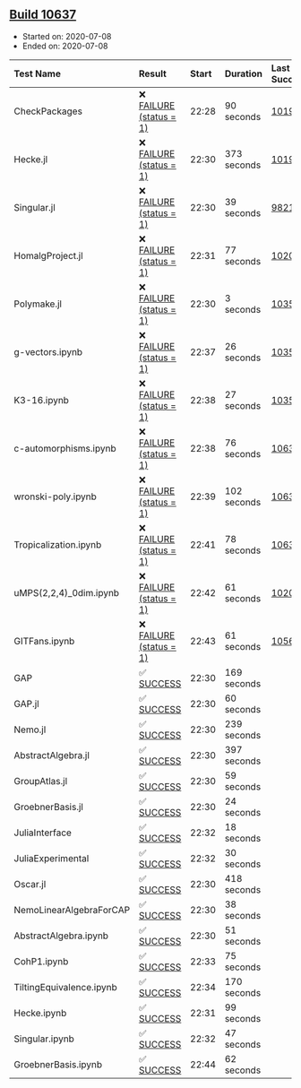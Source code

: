 ## [Build 10637](https://oscarci.mathematik.uni-kl.de/job/oscar/10637/)

* Started on: 2020-07-08
* Ended on: 2020-07-08

| Test Name    | Result | Start | Duration | Last Success | First Failure |
|:-------------|:-------|:------|:---------|:-------------|:--------------|
| CheckPackages | ❌ [FAILURE (status = 1)](https://oscarci.mathematik.uni-kl.de/job/oscar/10637/artifact/logs/build-10637/CheckPackages.log) | 22:28 | 90 seconds | [10197](https://oscarci.mathematik.uni-kl.de/job/oscar/10197/) | [10198](https://oscarci.mathematik.uni-kl.de/job/oscar/10198/) |
| Hecke.jl | ❌ [FAILURE (status = 1)](https://oscarci.mathematik.uni-kl.de/job/oscar/10637/artifact/logs/build-10637/Hecke.jl.log) | 22:30 | 373 seconds | [10197](https://oscarci.mathematik.uni-kl.de/job/oscar/10197/) | [10198](https://oscarci.mathematik.uni-kl.de/job/oscar/10198/) |
| Singular.jl | ❌ [FAILURE (status = 1)](https://oscarci.mathematik.uni-kl.de/job/oscar/10637/artifact/logs/build-10637/Singular.jl.log) | 22:30 | 39 seconds | [9821](https://oscarci.mathematik.uni-kl.de/job/oscar/9821/) | [9822](https://oscarci.mathematik.uni-kl.de/job/oscar/9822/) |
| HomalgProject.jl | ❌ [FAILURE (status = 1)](https://oscarci.mathematik.uni-kl.de/job/oscar/10637/artifact/logs/build-10637/HomalgProject.jl.log) | 22:31 | 77 seconds | [10209](https://oscarci.mathematik.uni-kl.de/job/oscar/10209/) | [10210](https://oscarci.mathematik.uni-kl.de/job/oscar/10210/) |
| Polymake.jl | ❌ [FAILURE (status = 1)](https://oscarci.mathematik.uni-kl.de/job/oscar/10637/artifact/logs/build-10637/Polymake.jl.log) | 22:30 | 3 seconds | [10356](https://oscarci.mathematik.uni-kl.de/job/oscar/10356/) | [10357](https://oscarci.mathematik.uni-kl.de/job/oscar/10357/) |
| g-vectors.ipynb | ❌ [FAILURE (status = 1)](https://oscarci.mathematik.uni-kl.de/job/oscar/10637/artifact/logs/build-10637/g-vectors.ipynb.log) | 22:37 | 26 seconds | [10356](https://oscarci.mathematik.uni-kl.de/job/oscar/10356/) | [10357](https://oscarci.mathematik.uni-kl.de/job/oscar/10357/) |
| K3-16.ipynb | ❌ [FAILURE (status = 1)](https://oscarci.mathematik.uni-kl.de/job/oscar/10637/artifact/logs/build-10637/K3-16.ipynb.log) | 22:38 | 27 seconds | [10356](https://oscarci.mathematik.uni-kl.de/job/oscar/10356/) | [10357](https://oscarci.mathematik.uni-kl.de/job/oscar/10357/) |
| c-automorphisms.ipynb | ❌ [FAILURE (status = 1)](https://oscarci.mathematik.uni-kl.de/job/oscar/10637/artifact/logs/build-10637/c-automorphisms.ipynb.log) | 22:38 | 76 seconds | [10636](https://oscarci.mathematik.uni-kl.de/job/oscar/10636/) | [10637](https://oscarci.mathematik.uni-kl.de/job/oscar/10637/) |
| wronski-poly.ipynb | ❌ [FAILURE (status = 1)](https://oscarci.mathematik.uni-kl.de/job/oscar/10637/artifact/logs/build-10637/wronski-poly.ipynb.log) | 22:39 | 102 seconds | [10631](https://oscarci.mathematik.uni-kl.de/job/oscar/10631/) | [10632](https://oscarci.mathematik.uni-kl.de/job/oscar/10632/) |
| Tropicalization.ipynb | ❌ [FAILURE (status = 1)](https://oscarci.mathematik.uni-kl.de/job/oscar/10637/artifact/logs/build-10637/Tropicalization.ipynb.log) | 22:41 | 78 seconds | [10636](https://oscarci.mathematik.uni-kl.de/job/oscar/10636/) | [10637](https://oscarci.mathematik.uni-kl.de/job/oscar/10637/) |
| uMPS(2,2,4)_0dim.ipynb | ❌ [FAILURE (status = 1)](https://oscarci.mathematik.uni-kl.de/job/oscar/10637/artifact/logs/build-10637/uMPS-2-2-4-_0dim.ipynb.log) | 22:42 | 61 seconds | [10209](https://oscarci.mathematik.uni-kl.de/job/oscar/10209/) | [10210](https://oscarci.mathematik.uni-kl.de/job/oscar/10210/) |
| GITFans.ipynb | ❌ [FAILURE (status = 1)](https://oscarci.mathematik.uni-kl.de/job/oscar/10637/artifact/logs/build-10637/GITFans.ipynb.log) | 22:43 | 61 seconds | [10566](https://oscarci.mathematik.uni-kl.de/job/oscar/10566/) | [10567](https://oscarci.mathematik.uni-kl.de/job/oscar/10567/) |
| GAP | ✅ [SUCCESS](https://oscarci.mathematik.uni-kl.de/job/oscar/10637/artifact/logs/build-10637/GAP.log) | 22:30 | 169 seconds |  |  |
| GAP.jl | ✅ [SUCCESS](https://oscarci.mathematik.uni-kl.de/job/oscar/10637/artifact/logs/build-10637/GAP.jl.log) | 22:30 | 60 seconds |  |  |
| Nemo.jl | ✅ [SUCCESS](https://oscarci.mathematik.uni-kl.de/job/oscar/10637/artifact/logs/build-10637/Nemo.jl.log) | 22:30 | 239 seconds |  |  |
| AbstractAlgebra.jl | ✅ [SUCCESS](https://oscarci.mathematik.uni-kl.de/job/oscar/10637/artifact/logs/build-10637/AbstractAlgebra.jl.log) | 22:30 | 397 seconds |  |  |
| GroupAtlas.jl | ✅ [SUCCESS](https://oscarci.mathematik.uni-kl.de/job/oscar/10637/artifact/logs/build-10637/GroupAtlas.jl.log) | 22:30 | 59 seconds |  |  |
| GroebnerBasis.jl | ✅ [SUCCESS](https://oscarci.mathematik.uni-kl.de/job/oscar/10637/artifact/logs/build-10637/GroebnerBasis.jl.log) | 22:30 | 24 seconds |  |  |
| JuliaInterface | ✅ [SUCCESS](https://oscarci.mathematik.uni-kl.de/job/oscar/10637/artifact/logs/build-10637/JuliaInterface.log) | 22:32 | 18 seconds |  |  |
| JuliaExperimental | ✅ [SUCCESS](https://oscarci.mathematik.uni-kl.de/job/oscar/10637/artifact/logs/build-10637/JuliaExperimental.log) | 22:32 | 30 seconds |  |  |
| Oscar.jl | ✅ [SUCCESS](https://oscarci.mathematik.uni-kl.de/job/oscar/10637/artifact/logs/build-10637/Oscar.jl.log) | 22:30 | 418 seconds |  |  |
| NemoLinearAlgebraForCAP | ✅ [SUCCESS](https://oscarci.mathematik.uni-kl.de/job/oscar/10637/artifact/logs/build-10637/NemoLinearAlgebraForCAP.log) | 22:30 | 38 seconds |  |  |
| AbstractAlgebra.ipynb | ✅ [SUCCESS](https://oscarci.mathematik.uni-kl.de/job/oscar/10637/artifact/logs/build-10637/AbstractAlgebra.ipynb.log) | 22:30 | 51 seconds |  |  |
| CohP1.ipynb | ✅ [SUCCESS](https://oscarci.mathematik.uni-kl.de/job/oscar/10637/artifact/logs/build-10637/CohP1.ipynb.log) | 22:33 | 75 seconds |  |  |
| TiltingEquivalence.ipynb | ✅ [SUCCESS](https://oscarci.mathematik.uni-kl.de/job/oscar/10637/artifact/logs/build-10637/TiltingEquivalence.ipynb.log) | 22:34 | 170 seconds |  |  |
| Hecke.ipynb | ✅ [SUCCESS](https://oscarci.mathematik.uni-kl.de/job/oscar/10637/artifact/logs/build-10637/Hecke.ipynb.log) | 22:31 | 99 seconds |  |  |
| Singular.ipynb | ✅ [SUCCESS](https://oscarci.mathematik.uni-kl.de/job/oscar/10637/artifact/logs/build-10637/Singular.ipynb.log) | 22:32 | 47 seconds |  |  |
| GroebnerBasis.ipynb | ✅ [SUCCESS](https://oscarci.mathematik.uni-kl.de/job/oscar/10637/artifact/logs/build-10637/GroebnerBasis.ipynb.log) | 22:44 | 62 seconds |  |  |
